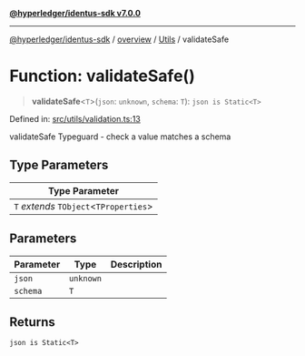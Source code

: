[**@hyperledger/identus-sdk v7.0.0**](../../../../README.md)

***

[@hyperledger/identus-sdk](../../../../README.md) / [overview](../../../README.md) / [Utils](../README.md) / validateSafe

# Function: validateSafe()

> **validateSafe**\<`T`\>(`json`: `unknown`, `schema`: `T`): `json is Static<T>`

Defined in: [src/utils/validation.ts:13](https://github.com/hyperledger/identus-edge-agent-sdk-ts/blob/96423ee84b124a31ce63036d9d623d1cb73a13c2/src/utils/validation.ts#L13)

validateSafe
Typeguard - check a value matches a schema

## Type Parameters

| Type Parameter |
| ------ |
| `T` *extends* `TObject`\<`TProperties`\> |

## Parameters

| Parameter | Type | Description |
| ------ | ------ | ------ |
| `json` | `unknown` |  |
| `schema` | `T` |  |

## Returns

`json is Static<T>`
